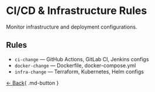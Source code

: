 # CI/CD & Infrastructure Rules

Monitor infrastructure and deployment configurations.

## Rules

- `ci-change` — GitHub Actions, GitLab CI, Jenkins configs
- `docker-change` — Dockerfile, docker-compose.yml
- `infra-change` — Terraform, Kubernetes, Helm configs

[← Back](index.md){ .md-button }

